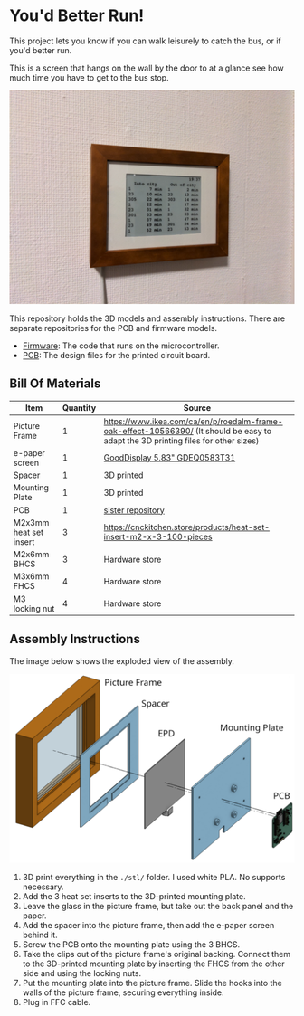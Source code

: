 # You'd Better Run!

This project lets you know if you can walk leisurely to catch the bus, or if you'd better run.

This is a screen that hangs on the wall by the door to at a glance see how much time you have to get to the bus stop.

![Image of the completed project hanging on the wall](https://github.com/youdbetterrun/.github/raw/main/profile/image.jpg)

This repository holds the 3D models and assembly instructions.
There are separate repositories for the PCB and firmware models.
- [Firmware](https://github.com/youdbetterrun/youdbetterrun-firmware): The code that runs on the microcontroller.
- [PCB](https://github.com/youdbetterrun/youdbetterrun-pcb): The design files for the printed circuit board.

## Bill Of Materials

| Item                   | Quantity | Source                                                                                                                             |
| ---------------------- | -------- | ---------------------------------------------------------------------------------------------------------------------------------- |
| Picture Frame          |        1 | https://www.ikea.com/ca/en/p/roedalm-frame-oak-effect-10566390/ (It should be easy to adapt the 3D printing files for other sizes) |
| e-paper screen         |        1 | [GoodDisplay 5.83" GDEQ0583T31](https://www.good-display.com/product/444.html)                                                     |
| Spacer                 |        1 | 3D printed                                                                                                                         |
| Mounting Plate         |        1 | 3D printed                                                                                                                         |
| PCB                    |        1 | [sister repository](https://github.com/youdbetterrun/youdbetterrun-pcb)                                                            |
| M2x3mm heat set insert |        3 | https://cnckitchen.store/products/heat-set-insert-m2-x-3-100-pieces                                                                |
| M2x6mm BHCS            |        3 | Hardware store                                                                                                                     |
| M3x6mm FHCS            |        4 | Hardware store                                                                                                                     |
| M3 locking nut         |        4 | Hardware store                                                                                                                     |

## Assembly Instructions

The image below shows the exploded view of the assembly.

![Exploded view](./docs/exploded_view.png)

1. 3D print everything in the `./stl/` folder. I used white PLA. No supports necessary.
1. Add the 3 heat set inserts to the 3D-printed mounting plate.
1. Leave the glass in the picture frame, but take out the back panel and the paper.
1. Add the spacer into the picture frame, then add the e-paper screen behind it.
1. Screw the PCB onto the mounting plate using the 3 BHCS.
1. Take the clips out of the picture frame's original backing. Connect them to the 3D-printed mounting plate by inserting the FHCS from the other side and using the locking nuts.
1. Put the mounting plate into the picture frame. Slide the hooks into the walls of the picture frame, securing everything inside.
1. Plug in FFC cable.
